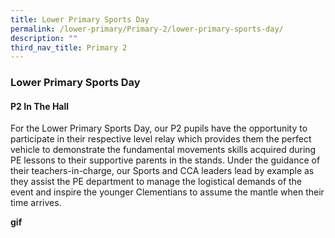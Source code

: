 ```yaml
---
title: Lower Primary Sports Day
permalink: /lower-primary/Primary-2/lower-primary-sports-day/
description: ""
third_nav_title: Primary 2
---
```

### Lower Primary Sports Day

#### P2 In The Hall
For the Lower Primary Sports Day, our P2 pupils have the opportunity to participate in their respective level relay which provides them the perfect vehicle to demonstrate the fundamental movements skills acquired during PE lessons to their supportive parents in the stands. Under the guidance of their teachers-in-charge, our Sports and CCA leaders lead by example as they assist the PE department to manage the logistical demands of the event and inspire the younger Clementians to assume the mantle when their time arrives.

**gif**
